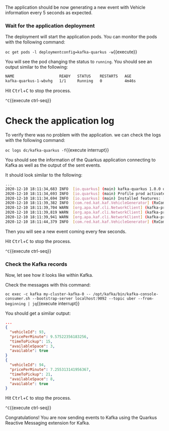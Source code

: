 The application should be now generating a new event with Vehicle information every 5 seconds as expected. 

### Wait for the application deployment

The deployment will start the application pods. You can monitor the pods with the following command:

``oc get pods -l deploymentconfig=kafka-quarkus -w``{{execute}}

You will see the pod changing the status to `running`. You should see an output similar to the following:

```sh
NAME                    READY   STATUS    RESTARTS   AGE
kafka-quarkus-1-wbvhg   1/1     Running   0          4m46s
```

Hit <kbd>Ctrl</kbd>+<kbd>C</kbd> to stop the process.

`^C`{{execute ctrl-seq}}

# Check the application log

To verify there was no problem with the application. we can check the logs with the following command:

``oc logs dc/kafka-quarkus -f``{{execute interrupt}}

You should see the information of the Quarkus application connecting to Kafka as well as the output of the sent events.

It should look similar to the following:

```sh
...
2020-12-10 18:11:34,683 INFO  [io.quarkus] (main) kafka-quarkus 1.0.0 on JVM (powered by Quarkus 1.10.3.Final) started in 2.394s. Listening on: http://0.0.0.0:8080
2020-12-10 18:11:34,693 INFO  [io.quarkus] (main) Profile prod activated.
2020-12-10 18:11:34,694 INFO  [io.quarkus] (main) Installed features: [cdi, kubernetes, mutiny, smallrye-context-propagation, smallrye-reactive-messaging, smallrye-reactive-messaging-kafka, vertx]
2020-12-10 18:11:39,382 INFO  [com.red.kat.kaf.VehicleGenerator] (RxComputationThreadPool-1) dispatching vehicle: VehicleInfo{provider='uber', vehicleId=1, pricePerMinute=9.633610913249816, timeToPickup=4, availableSpace=2, available=true}
2020-12-10 18:11:39,704 WARN  [org.apa.kaf.cli.NetworkClient] (kafka-producer-network-thread | kafka-producer-uber) [Producer clientId=kafka-producer-uber] Error while fetching metadata with correlation id 3 : {uber=LEADER_NOT_AVAILABLE}
2020-12-10 18:11:39,819 WARN  [org.apa.kaf.cli.NetworkClient] (kafka-producer-network-thread | kafka-producer-uber) [Producer clientId=kafka-producer-uber] Error while fetching metadata with correlation id 4 : {uber=LEADER_NOT_AVAILABLE}
2020-12-10 18:11:39,941 WARN  [org.apa.kaf.cli.NetworkClient] (kafka-producer-network-thread | kafka-producer-uber) [Producer clientId=kafka-producer-uber] Error while fetching metadata with correlation id 5 : {uber=LEADER_NOT_AVAILABLE}
2020-12-10 18:11:44,379 INFO  [com.red.kat.kaf.VehicleGenerator] (RxComputationThreadPool-1) dispatching vehicle: VehicleInfo{provider='uber', vehicleId=2, pricePerMinute=4.502112907514153, timeToPickup=15, availableSpace=5, available=true}
```

Then you will see a new event coming every few seconds.

Hit <kbd>Ctrl</kbd>+<kbd>C</kbd> to stop the process.

`^C`{{execute ctrl-seq}}

### Check the Kafka records

Now, let see how it looks like within Kafka.

Check the messages with this command:

``oc exec -c kafka my-cluster-kafka-0 -- /opt/kafka/bin/kafka-console-consumer.sh --bootstrap-server localhost:9092 --topic uber --from-beginning | jq``{{execute interrupt}}

You should get a similar output:

```json
...
{
  "vehicleId": 93,
  "pricePerMinute": 9.57522356183256,
  "timeToPickup": 15,
  "availableSpace": 3,
  "available": true
}
{
  "vehicleId": 94,
  "pricePerMinute": 7.255313141956367,
  "timeToPickup": 21,
  "availableSpace": 8,
  "available": true
}
```

Hit <kbd>Ctrl</kbd>+<kbd>C</kbd> to stop the process.

`^C`{{execute ctrl-seq}}

Congratulations! You are now sending events to Kafka using the Quarkus Reactive Messaging extension for Kafka.
